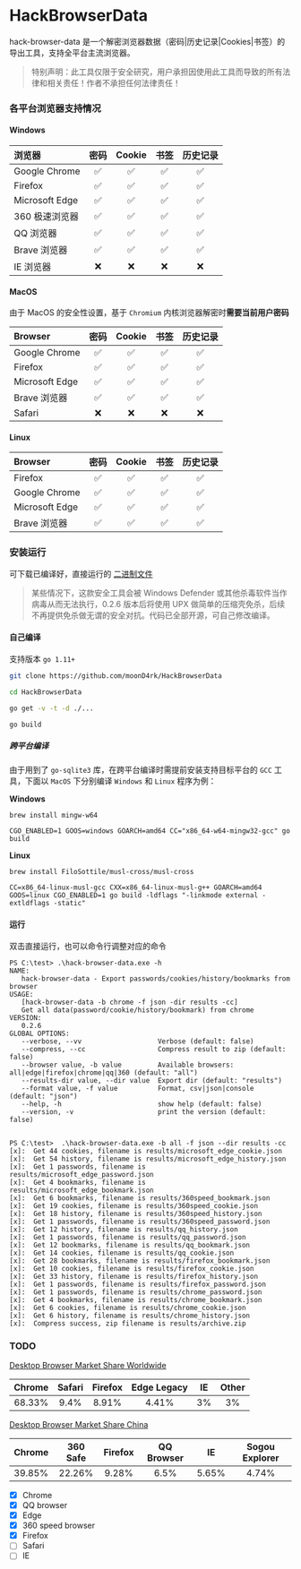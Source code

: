 # HackBrowserData

hack-browser-data 是一个解密浏览器数据（密码|历史记录|Cookies|书签）的导出工具，支持全平台主流浏览器。


>特别声明：此工具仅限于安全研究，用户承担因使用此工具而导致的所有法律和相关责任！作者不承担任何法律责任！

### 各平台浏览器支持情况

#### Windows

| 浏览器                      | 密码 | Cookie | 书签 | 历史记录 |
| :--------------------------- | :------: | :----: | :------: | :-----: |
| Google Chrome |    ✅     |   ✅    |    ✅     |    ✅    |
| Firefox                    |    ✅     |   ✅    |    ✅     |    ✅    |
| Microsoft Edge               |    ✅     |   ✅    |    ✅     |    ✅    |
| 360 极速浏览器    |    ✅     |   ✅    |    ✅     |    ✅    |
| QQ 浏览器               |    ✅     |   ✅    |    ✅     |    ✅    |
| Brave 浏览器 |    ✅    |   ✅   |    ✅    |    ✅    |
| IE 浏览器        |    ❌     |   ❌    |    ❌     |    ❌    |
#### MacOS

由于 MacOS 的安全性设置，基于 `Chromium` 内核浏览器解密时**需要当前用户密码**

| Browser                      | 密码 | Cookie | 书签 | 历史记录 |
| :--------------------------- | :------: | :----: | :------: | :-----: |
| Google Chrome  |    ✅     |   ✅    |    ✅     |    ✅    |
| Firefox                      |    ✅     |   ✅    |    ✅     |    ✅    |
| Microsoft Edge |    ✅     |   ✅    |    ✅     |    ✅    |
| Brave 浏览器 |    ✅    |   ✅   |    ✅    |    ✅    |
| Safari   |    ❌     |   ❌    |    ❌     |    ❌|

#### Linux

| Browser       | 密码 | Cookie | 书签 | 历史记录 |
| :------------ | :------: | :----: | :------: | :-----: |
| Firefox       |    ✅     |   ✅    |    ✅     |    ✅    |
| Google Chrome |    ✅     |   ✅    |    ✅     |    ✅    |
| Microsoft Edge |    ✅    |   ✅   |    ✅    |    ✅    |
| Brave 浏览器 |    ✅    |   ✅   |    ✅    |    ✅    |

### 安装运行

可下载已编译好，直接运行的 [二进制文件 ](https://github.com/moonD4rk/HackBrowserData/releases) 

> 某些情况下，这款安全工具会被 Windows Defender 或其他杀毒软件当作病毒从而无法执行，0.2.6 版本后将使用 UPX 做简单的压缩壳免杀，后续不再提供免杀做无谓的安全对抗。代码已全部开源，可自己修改编译。

#### 自己编译

支持版本 `go 1.11+`

```bash
git clone https://github.com/moonD4rk/HackBrowserData

cd HackBrowserData

go get -v -t -d ./...

go build
```

##### 跨平台编译

由于用到了 `go-sqlite3` 库，在跨平台编译时需提前安装支持目标平台的 `GCC` 工具，下面以 `MacOS` 下分别编译 `Windows` 和 `Linux` 程序为例：

**Windows**


```shell
brew install mingw-w64

CGO_ENABLED=1 GOOS=windows GOARCH=amd64 CC="x86_64-w64-mingw32-gcc" go build
```

**Linux**

```shell
brew install FiloSottile/musl-cross/musl-cross

CC=x86_64-linux-musl-gcc CXX=x86_64-linux-musl-g++ GOARCH=amd64 GOOS=linux CGO_ENABLED=1 go build -ldflags "-linkmode external -extldflags -static"
```

#### 运行

双击直接运行，也可以命令行调整对应的命令

```
PS C:\test> .\hack-browser-data.exe -h
NAME:
   hack-browser-data - Export passwords/cookies/history/bookmarks from browser
USAGE:
   [hack-browser-data -b chrome -f json -dir results -cc]
   Get all data(password/cookie/history/bookmark) from chrome
VERSION:
   0.2.6
GLOBAL OPTIONS:
   --verbose, --vv                   Verbose (default: false)
   --compress, --cc                  Compress result to zip (default: false)
   --browser value, -b value         Available browsers: all|edge|firefox|chrome|qq|360 (default: "all")
   --results-dir value, --dir value  Export dir (default: "results")
   --format value, -f value          Format, csv|json|console (default: "json")
   --help, -h                        show help (default: false)
   --version, -v                     print the version (default: false)


PS C:\test>  .\hack-browser-data.exe -b all -f json --dir results -cc
[x]:  Get 44 cookies, filename is results/microsoft_edge_cookie.json
[x]:  Get 54 history, filename is results/microsoft_edge_history.json
[x]:  Get 1 passwords, filename is results/microsoft_edge_password.json
[x]:  Get 4 bookmarks, filename is results/microsoft_edge_bookmark.json
[x]:  Get 6 bookmarks, filename is results/360speed_bookmark.json
[x]:  Get 19 cookies, filename is results/360speed_cookie.json
[x]:  Get 18 history, filename is results/360speed_history.json
[x]:  Get 1 passwords, filename is results/360speed_password.json
[x]:  Get 12 history, filename is results/qq_history.json
[x]:  Get 1 passwords, filename is results/qq_password.json
[x]:  Get 12 bookmarks, filename is results/qq_bookmark.json
[x]:  Get 14 cookies, filename is results/qq_cookie.json
[x]:  Get 28 bookmarks, filename is results/firefox_bookmark.json
[x]:  Get 10 cookies, filename is results/firefox_cookie.json
[x]:  Get 33 history, filename is results/firefox_history.json
[x]:  Get 1 passwords, filename is results/firefox_password.json
[x]:  Get 1 passwords, filename is results/chrome_password.json
[x]:  Get 4 bookmarks, filename is results/chrome_bookmark.json
[x]:  Get 6 cookies, filename is results/chrome_cookie.json
[x]:  Get 6 history, filename is results/chrome_history.json
[x]:  Compress success, zip filename is results/archive.zip
```


### TODO

[Desktop Browser Market Share Worldwide](https://gs.statcounter.com/browser-market-share/desktop/worldwide)

| Chrome | Safari | Firefox | Edge Legacy |  IE  | Other |
| :----: | :----: | :-----: | :---------: | :--: | :---: |
| 68.33% |  9.4%  |  8.91%  |    4.41%    |  3%  |  3%   |

[Desktop Browser Market Share China](https://gs.statcounter.com/browser-market-share/desktop/china)

| Chrome | 360 Safe | Firefox | QQ Browser |  IE   | Sogou Explorer |
| :----- | :------: | :-----: | :--------: | :---: | :------------: |
| 39.85% |  22.26%  |  9.28%  |    6.5%    | 5.65% |     4.74%      |

- [x] Chrome
- [x] QQ browser
- [x] Edge
- [x] 360 speed browser
- [x] Firefox
- [ ] Safari
- [ ] IE
